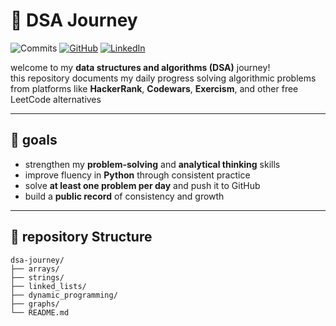 # 🧩 DSA Journey

![Commits](https://img.shields.io/github/commit-activity/m/Youcef3939/dsa-journey?style=flat-square&logo=github)
[![GitHub](https://img.shields.io/badge/GitHub-Youcef3939-black?logo=github)](https://github.com/Youcef3939)
[![LinkedIn](https://img.shields.io/badge/LinkedIn-Youcef%20Chalbi-blue?logo=linkedin)](https://linkedin.com/in/youcefchalbi)

welcome to my **data structures and algorithms (DSA)** journey!  
this repository documents my daily progress solving algorithmic problems from platforms like **HackerRank**, **Codewars**, **Exercism**, and other free LeetCode alternatives

---

## 🚀 goals
- strengthen my **problem-solving** and **analytical thinking** skills
- improve fluency in **Python** through consistent practice
- solve **at least one problem per day** and push it to GitHub  
- build a **public record** of consistency and growth 

---

## 📂 repository Structure
```
dsa-journey/
├── arrays/
├── strings/
├── linked_lists/
├── dynamic_programming/
├── graphs/
└── README.md
```
